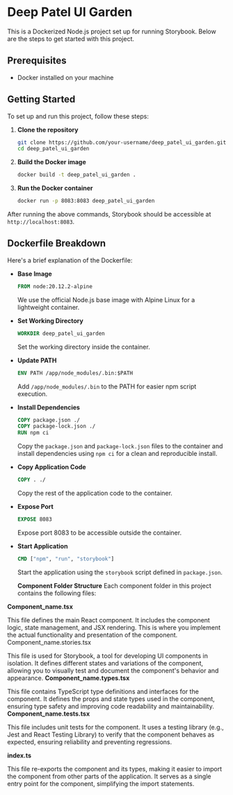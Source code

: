 # Deep Patel UI Garden

This is a Dockerized Node.js project set up for running Storybook. Below are the steps to get started with this project.

## Prerequisites

- Docker installed on your machine

## Getting Started

To set up and run this project, follow these steps:

1. **Clone the repository**

    ```sh
    git clone https://github.com/your-username/deep_patel_ui_garden.git
    cd deep_patel_ui_garden
    ```

2. **Build the Docker image**

    ```sh
    docker build -t deep_patel_ui_garden .
    ```

3. **Run the Docker container**

    ```sh
    docker run -p 8083:8083 deep_patel_ui_garden
    ```

After running the above commands, Storybook should be accessible at `http://localhost:8083`.

## Dockerfile Breakdown

Here's a brief explanation of the Dockerfile:

- **Base Image**

    ```dockerfile
    FROM node:20.12.2-alpine
    ```

    We use the official Node.js base image with Alpine Linux for a lightweight container.

- **Set Working Directory**

    ```dockerfile
    WORKDIR deep_patel_ui_garden
    ```

    Set the working directory inside the container.

- **Update PATH**

    ```dockerfile
    ENV PATH /app/node_modules/.bin:$PATH
    ```

    Add `/app/node_modules/.bin` to the PATH for easier npm script execution.

- **Install Dependencies**

    ```dockerfile
    COPY package.json ./
    COPY package-lock.json ./
    RUN npm ci
    ```

    Copy the `package.json` and `package-lock.json` files to the container and install dependencies using `npm ci` for a clean and reproducible install.

- **Copy Application Code**

    ```dockerfile
    COPY . ./
    ```

    Copy the rest of the application code to the container.

- **Expose Port**

    ```dockerfile
    EXPOSE 8083
    ```

    Expose port 8083 to be accessible outside the container.

- **Start Application**

    ```dockerfile
    CMD ["npm", "run", "storybook"]
    ```

    Start the application using the `storybook` script defined in `package.json`.

  **Component Folder Structure**
Each component folder in this project contains the following files:

**Component_name.tsx**

This file defines the main React component. It includes the component logic, state management, and JSX rendering. This is where you implement the actual functionality and presentation of the component.
Component_name.stories.tsx

This file is used for Storybook, a tool for developing UI components in isolation. It defines different states and variations of the component, allowing you to visually test and document the component's behavior and appearance.
**Component_name.types.tsx**

This file contains TypeScript type definitions and interfaces for the component. It defines the props and state types used in the component, ensuring type safety and improving code readability and maintainability.
**Component_name.tests.tsx**

This file includes unit tests for the component. It uses a testing library (e.g., Jest and React Testing Library) to verify that the component behaves as expected, ensuring reliability and preventing regressions.

**index.ts**

This file re-exports the component and its types, making it easier to import the component from other parts of the application. It serves as a single entry point for the component, simplifying the import statements.



